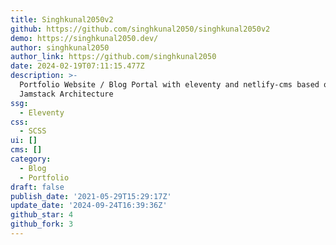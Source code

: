 ```yaml
---
title: Singhkunal2050v2
github: https://github.com/singhkunal2050/singhkunal2050v2
demo: https://singhkunal2050.dev/
author: singhkunal2050
author_link: https://github.com/singhkunal2050
date: 2024-02-19T07:11:15.477Z
description: >-
  Portfolio Website / Blog Portal with eleventy and netlify-cms based on the
  Jamstack Architecture
ssg:
  - Eleventy
css:
  - SCSS
ui: []
cms: []
category:
  - Blog
  - Portfolio
draft: false
publish_date: '2021-05-29T15:29:17Z'
update_date: '2024-09-24T16:39:36Z'
github_star: 4
github_fork: 3
---
```

